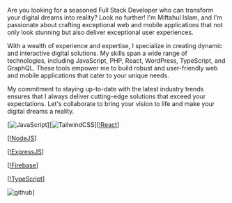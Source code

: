 Are you looking for a seasoned Full Stack Developer who can transform your digital dreams into reality? Look no further! I'm Miftahul Islam, and I'm passionate about crafting exceptional web and mobile applications that not only look stunning but also deliver exceptional user experiences.

With a wealth of experience and expertise, I specialize in creating dynamic and interactive digital solutions. My skills span a wide range of technologies, including JavaScript, PHP, React, WordPress, TypeScript, and GraphQL. These tools empower me to build robust and user-friendly web and mobile applications that cater to your unique needs.

My commitment to staying up-to-date with the latest industry trends ensures that I always deliver cutting-edge solutions that exceed your expectations. Let's collaborate to bring your vision to life and make your digital dreams a reality.


[![JavaScript](https://img.shields.io/badge/javascript-%23323330.svg?style=flat-square&logo=javascript&logoColor=%23F7DF1E)][![TailwindCSS](https://img.shields.io/badge/tailwindcss-%2338B2AC.svg?style=flat-square&logo=tailwind-css&logoColor=white)][[!React](https://img.shields.io/badge/react-20232a.svg?style=flat-square&logo=react&logoColor=61DAFB)]

[[!NodeJS](https://img.shields.io/badge/node.js-6DA55F?style=flat-square&logo=node.js&logoColor=white)]

[[!ExpressJS](https://img.shields.io/badge/express.js-%23404d59.svg?style=flat-square&logo=express&logoColor=%2361DAFB)]

[[!Firebase](https://img.shields.io/badge/firebase-%23039BE5.svg?style=flat-square&logo=firebase)]

[[!TypeScript](https://img.shields.io/badge/typescript-%23007ACC.svg?style=flat-square&logo=typescript&logoColor=white)]

![github](https://img.shields.io/badge/GitHub-000000?style=for-the-badge&logo=GitHub&logoColor=white)]
